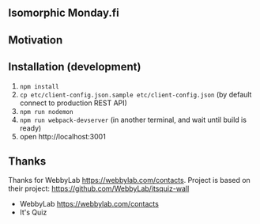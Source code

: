 

Isomorphic Monday.fi
------------------------------------

## Motivation

## Installation (development)

1. ```npm install``` 
2. ```cp etc/client-config.json.sample etc/client-config.json``` (by default connect to production REST API)
3. ```npm run nodemon```
4. ```npm run webpack-devserver``` (in another terminal, and wait until build is ready)
5. open http://localhost:3001

## Thanks

Thanks for WebbyLab https://webbylab.com/contacts. Project is based on their project: https://github.com/WebbyLab/itsquiz-wall

* WebbyLab https://webbylab.com/contacts
* It's Quiz


